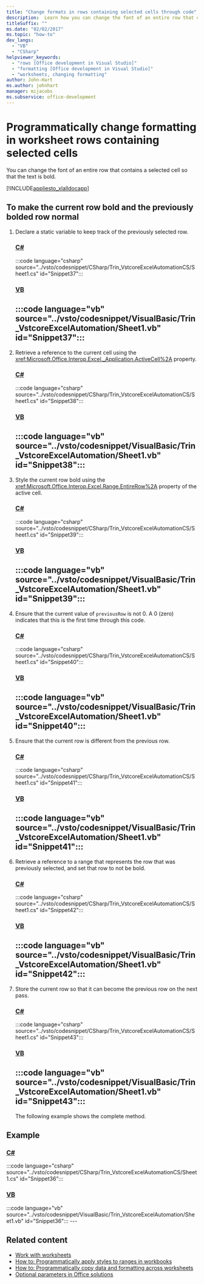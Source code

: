 ```yaml
---
title: "Change formats in rows containing selected cells through code"
description:  Learn how you can change the font of an entire row that contains a selected cell so that the text is bold.
titleSuffix: ""
ms.date: "02/02/2017"
ms.topic: "how-to"
dev_langs:
  - "VB"
  - "CSharp"
helpviewer_keywords:
  - "rows [Office development in Visual Studio]"
  - "formatting [Office development in Visual Studio]"
  - "worksheets, changing formatting"
author: John-Hart
ms.author: johnhart
manager: mijacobs
ms.subservice: office-development
---
```

# Programmatically change formatting in worksheet rows containing selected cells

  You can change the font of an entire row that contains a selected cell so that the text is bold.

 [!INCLUDE[appliesto_xlalldocapp](../vsto/includes/appliesto-xlalldocapp-md.md)]

## To make the current row bold and the previously bolded row normal

1. Declare a static variable to keep track of the previously selected row.

    ### [C#](#tab/csharp)
    :::code language="csharp" source="../vsto/codesnippet/CSharp/Trin_VstcoreExcelAutomationCS/Sheet1.cs" id="Snippet37":::

    ### [VB](#tab/vb)
    :::code language="vb" source="../vsto/codesnippet/VisualBasic/Trin_VstcoreExcelAutomation/Sheet1.vb" id="Snippet37":::
    ---

2. Retrieve a reference to the current cell using the <xref:Microsoft.Office.Interop.Excel._Application.ActiveCell%2A> property.

    ### [C#](#tab/csharp)
    :::code language="csharp" source="../vsto/codesnippet/CSharp/Trin_VstcoreExcelAutomationCS/Sheet1.cs" id="Snippet38":::

    ### [VB](#tab/vb)
    :::code language="vb" source="../vsto/codesnippet/VisualBasic/Trin_VstcoreExcelAutomation/Sheet1.vb" id="Snippet38":::
    ---

3. Style the current row bold using the <xref:Microsoft.Office.Interop.Excel.Range.EntireRow%2A> property of the active cell.

    ### [C#](#tab/csharp)
    :::code language="csharp" source="../vsto/codesnippet/CSharp/Trin_VstcoreExcelAutomationCS/Sheet1.cs" id="Snippet39":::

    ### [VB](#tab/vb)
    :::code language="vb" source="../vsto/codesnippet/VisualBasic/Trin_VstcoreExcelAutomation/Sheet1.vb" id="Snippet39":::
    ---

4. Ensure that the current value of `previousRow` is not 0. A 0 (zero) indicates that this is the first time through this code.

    ### [C#](#tab/csharp)
    :::code language="csharp" source="../vsto/codesnippet/CSharp/Trin_VstcoreExcelAutomationCS/Sheet1.cs" id="Snippet40":::

    ### [VB](#tab/vb)
    :::code language="vb" source="../vsto/codesnippet/VisualBasic/Trin_VstcoreExcelAutomation/Sheet1.vb" id="Snippet40":::
    ---

5. Ensure that the current row is different from the previous row.

    ### [C#](#tab/csharp)
    :::code language="csharp" source="../vsto/codesnippet/CSharp/Trin_VstcoreExcelAutomationCS/Sheet1.cs" id="Snippet41":::

    ### [VB](#tab/vb)
    :::code language="vb" source="../vsto/codesnippet/VisualBasic/Trin_VstcoreExcelAutomation/Sheet1.vb" id="Snippet41":::
    ---

6. Retrieve a reference to a range that represents the row that was previously selected, and set that row to not be bold.

    ### [C#](#tab/csharp)
    :::code language="csharp" source="../vsto/codesnippet/CSharp/Trin_VstcoreExcelAutomationCS/Sheet1.cs" id="Snippet42":::

    ### [VB](#tab/vb)
    :::code language="vb" source="../vsto/codesnippet/VisualBasic/Trin_VstcoreExcelAutomation/Sheet1.vb" id="Snippet42":::
    ---

7. Store the current row so that it can become the previous row on the next pass.

    ### [C#](#tab/csharp)
    :::code language="csharp" source="../vsto/codesnippet/CSharp/Trin_VstcoreExcelAutomationCS/Sheet1.cs" id="Snippet43":::

    ### [VB](#tab/vb)
    :::code language="vb" source="../vsto/codesnippet/VisualBasic/Trin_VstcoreExcelAutomation/Sheet1.vb" id="Snippet43":::
    ---

   The following example shows the complete method.

## Example

 ### [C#](#tab/csharp)
 :::code language="csharp" source="../vsto/codesnippet/CSharp/Trin_VstcoreExcelAutomationCS/Sheet1.cs" id="Snippet36":::

 ### [VB](#tab/vb)
 :::code language="vb" source="../vsto/codesnippet/VisualBasic/Trin_VstcoreExcelAutomation/Sheet1.vb" id="Snippet36"::: ---

## Related content
- [Work with worksheets](../vsto/working-with-worksheets.md)
- [How to: Programmatically apply styles to ranges in workbooks](../vsto/how-to-programmatically-apply-styles-to-ranges-in-workbooks.md)
- [How to: Programmatically copy data and formatting across worksheets](../vsto/how-to-programmatically-copy-data-and-formatting-across-worksheets.md)
- [Optional parameters in Office solutions](../vsto/optional-parameters-in-office-solutions.md)
